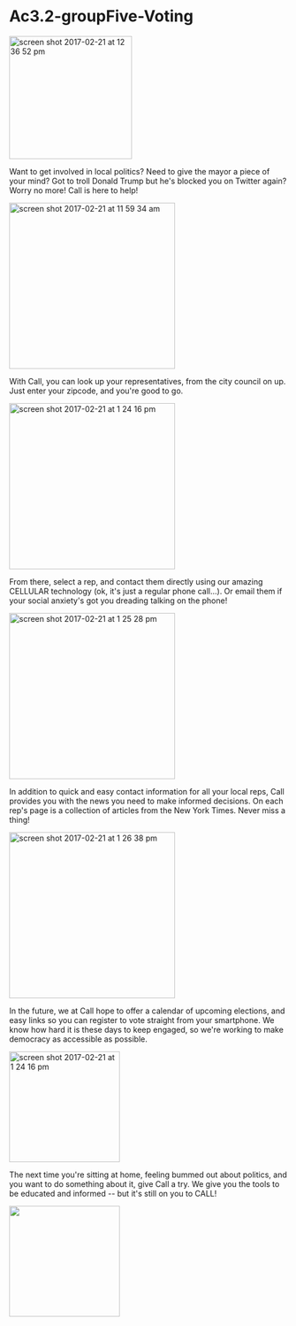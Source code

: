 # Ac3.2-groupFive-Voting

<img width="222" alt="screen shot 2017-02-21 at 12 36 52 pm" src="https://cloud.githubusercontent.com/assets/19174201/23176945/1e7af97c-f833-11e6-9ffc-9851d428356b.png">

Want to get involved in local politics? 
Need to give the mayor a piece of your mind? 
Got to troll Donald Trump but he's blocked you on Twitter again? 
Worry no more! Call is here to help!

<img width="300" alt="screen shot 2017-02-21 at 11 59 34 am" src="https://cloud.githubusercontent.com/assets/19174201/23176969/36c4c94a-f833-11e6-9d70-0fef3c982b7b.png">

With Call, you can look up your representatives, from the city council on up. 
Just enter your zipcode, and you're good to go. 

<img width="300" alt="screen shot 2017-02-21 at 1 24 16 pm" src="https://cloud.githubusercontent.com/assets/19174201/23178747/935d39e8-f839-11e6-8922-4ca6fd275d03.png">

From there, select a rep, and contact them directly using our amazing CELLULAR technology (ok, it's just a regular phone call...). 
Or email them if your social anxiety's got you dreading talking on the phone!

<img width="300" alt="screen shot 2017-02-21 at 1 25 28 pm" src="https://cloud.githubusercontent.com/assets/19174201/23178724/83190a76-f839-11e6-8e31-31f69c9a9a4b.png">

In addition to quick and easy contact information for all your local reps, Call provides you with the news you need to make informed decisions. 
On each rep's page is a collection of articles from the New York Times. Never miss a thing!

<img width="300" alt="screen shot 2017-02-21 at 1 26 38 pm" src="https://cloud.githubusercontent.com/assets/19174201/23178734/8a88cac6-f839-11e6-84ef-18f120bd8d0d.png">

In the future, we at Call hope to offer a calendar of upcoming elections, and easy links so you can register to vote straight from your smartphone. 
We know how hard it is these days to keep engaged, so we're working to make democracy as accessible as possible.

<img width="200" alt="screen shot 2017-02-21 at 1 24 16 pm" src="https://cloud.githubusercontent.com/assets/19174201/23178747/935d39e8-f839-11e6-8922-4ca6fd275d03.png">

The next time you're sitting at home, feeling bummed out about politics, and you want to do something about it, give Call a try. 
We give you the tools to be educated and informed -- but it's still on you to CALL! 

<img width = "200" src = "https://cloud.githubusercontent.com/assets/19174201/23178935/3341c172-f83a-11e6-8738-6b6f856e6b75.png">
